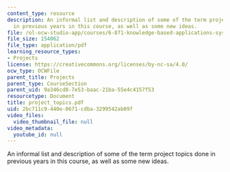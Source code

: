 ```yaml
---
content_type: resource
description: An informal list and description of some of the term project topics done
  in previous years in this course, as well as some new ideas.
file: /ol-ocw-studio-app/courses/6-871-knowledge-based-applications-systems-spring-2005/2bc711c9440e0671cdba3299542ab09f_project_topics.pdf
file_size: 154062
file_type: application/pdf
learning_resource_types:
- Projects
license: https://creativecommons.org/licenses/by-nc-sa/4.0/
ocw_type: OCWFile
parent_title: Projects
parent_type: CourseSection
parent_uid: 9a346cd8-7e53-baac-21ba-55e4c4157f53
resourcetype: Document
title: project_topics.pdf
uid: 2bc711c9-440e-0671-cdba-3299542ab09f
video_files:
  video_thumbnail_file: null
video_metadata:
  youtube_id: null
---
```

An informal list and description of some of the term project topics done in previous years in this course, as well as some new ideas.